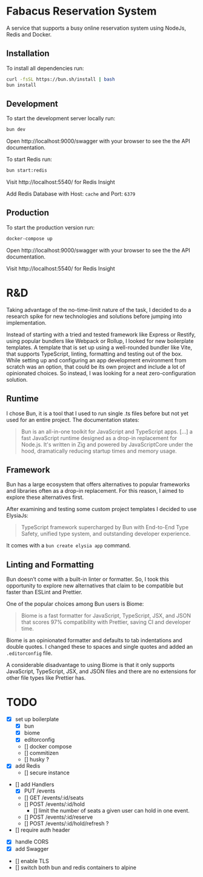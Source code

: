 # Fabacus Reservation System

A service that supports a busy online reservation system using NodeJs, Redis and Docker.

## Installation

To install all dependencies run:

```bash
curl -fsSL https://bun.sh/install | bash
bun install
```

## Development

To start the development server locally run:

```bash
bun dev
```

Open http://localhost:9000/swagger with your browser to see the the API documentation.

To start Redis run:

```bash
bun start:redis
```

Visit http://localhost:5540/ for Redis Insight

Add Redis Database with Host: `cache` and Port: `6379`

## Production

To start the production version run:

```bash
docker-compose up
```

Open http://localhost:9000/swagger with your browser to see the the API documentation.

Visit http://localhost:5540/ for Redis Insight

# R&D

Taking advantage of the no-time-limit nature of the task, I decided to do a research spike for new technologies and solutions before jumping into implementation.

Instead of starting with a tried and tested framework like Express or Restify, using popular bundlers like Webpack or Rollup, I looked for new boilerplate templates. A template that is set up using a well-rounded bundler like Vite, that supports TypeScript, linting, formatting and testing out of the box. While setting up and configuring an app development environment from scratch was an option, that could be its own project and include a lot of opinionated choices. So instead, I was looking for a neat zero-configuration solution.

## Runtime

I chose Bun, it is a tool that I used to run single .ts files before but not yet used for an entire project. The documentation states:

> Bun is an all-in-one toolkit for JavaScript and TypeScript apps. [...] a fast JavaScript runtime designed as a drop-in replacement for Node.js. It's written in Zig and powered by JavaScriptCore under the hood, dramatically reducing startup times and memory usage.

## Framework

Bun has a large ecosystem that offers alternatives to popular frameworks and libraries often as a drop-in replacement. For this reason, I aimed to explore these alternatives first.

After examining and testing some custom project templates I decided to use ElysiaJs:

> TypeScript framework supercharged by Bun with End-to-End Type Safety, unified type system, and outstanding developer experience.

It comes with a `bun create elysia app` command.

## Linting and Formatting

Bun doesn’t come with a built-in linter or formatter. So, I took this opportunity to explore new alternatives that claim to be compatible but faster than ESLint and Prettier.

One of the popular choices among Bun users is Biome:

> Biome is a fast formatter for JavaScript, TypeScript, JSX, and JSON that scores 97% compatibility with Prettier, saving CI and developer time.

Biome is an opinionated formatter and defaults to tab indentations and double quotes. I changed these to spaces and single quotes and added an `.editorconfig` file.

A considerable disadvantage to using Biome is that it only supports JavaScript, TypeScript, JSX, and JSON files and there are no extensions for other file types like Prettier has.

# TODO

- [x] set up boilerplate
  - [x] bun
  - [x] biome
  - [x] editorconfig
  - [] docker compose
  - [] commitizen
  - [] husky ?
- [x] add Redis
  - [] secure instance
- [] add Handlers
  - [x] PUT /events
  - [] GET /events/:id/seats
  - [] POST /events/:id/hold
    - [] limit the number of seats a given user can hold in one event.
  - [] POST /events/:id/reserve
  - [] POST /events/:id/hold/refresh ?
- [] require auth header
- [x] handle CORS
- [x] add Swagger
- [] enable TLS
- [] switch both bun and redis containers to alpine
